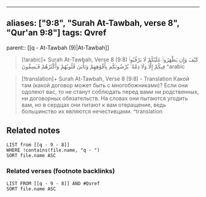 
---
aliases: ["9:8", "Surah At-Tawbah, verse 8", "Qur'an 9:8"]
tags: Qvref
---

parent:: [[q - At-Tawbah (9)|At-Tawbah]]

> [!arabic]+ Surah At-Tawbah, Verse 8 (9:8)
> <span class="quran-arabic">كَيْفَ وَإِن يَظْهَرُوا۟ عَلَيْكُمْ لَا يَرْقُبُوا۟ فِيكُمْ إِلًّا وَلَا ذِمَّةً ۚ يُرْضُونَكُم بِأَفْوَٰهِهِمْ وَتَأْبَىٰ قُلُوبُهُمْ وَأَكْثَرُهُمْ فَـٰسِقُونَ</span>
^arabic

> [!translation]+ Surah At-Tawbah, Verse 8 (9:8) - Translation
> Какой там (какой договор может быть с многобожниками)? Если они одолеют вас, то не станут соблюдать перед вами ни родственных, ни договорных обязательств. На словах они пытаются угодить вам, но в сердцах они питают к вам отвращение, ведь большинство их являются нечестивцами.
^translation



## Related notes
```dataview
LIST from [[q - 9 - 8]]
WHERE !contains(file.name, "q - ")
SORT file.name ASC
```

### Related verses (footnote backlinks)
```dataview
LIST FROM [[q - 9 - 8]] AND #Qvref
SORT file.name ASC
```

